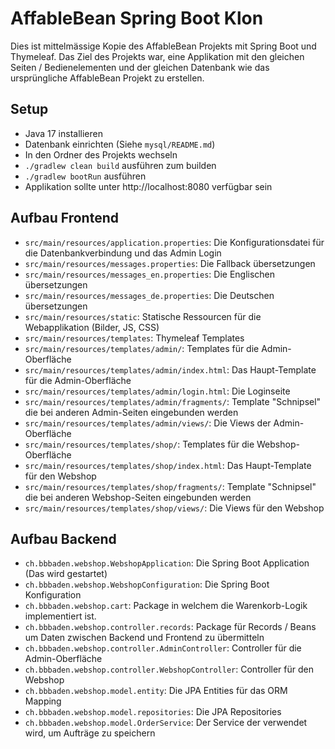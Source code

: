 AffableBean Spring Boot Klon
============================

Dies ist mittelmässige Kopie des AffableBean Projekts mit Spring Boot und Thymeleaf. Das Ziel des Projekts war, eine
Applikation mit den gleichen Seiten / Bedienelementen und der gleichen Datenbank wie das ursprüngliche AffableBean
Projekt zu erstellen.

Setup
-----

- Java 17 installieren
- Datenbank einrichten (Siehe `mysql/README.md`)
- In den Ordner des Projekts wechseln
- `./gradlew clean build` ausführen zum builden
- `./gradlew bootRun` ausführen
- Applikation sollte unter http://localhost:8080 verfügbar sein

Aufbau Frontend
---------------
- `src/main/resources/application.properties`: Die Konfigurationsdatei für die Datenbankverbindung und das Admin Login
- `src/main/resources/messages.properties`: Die Fallback übersetzungen
- `src/main/resources/messages_en.properties`: Die Englischen übersetzungen
- `src/main/resources/messages_de.properties`: Die Deutschen übersetzungen
- `src/main/resources/static`: Statische Ressourcen für die Webapplikation (Bilder, JS, CSS)
- `src/main/resources/templates`: Thymeleaf Templates
- `src/main/resources/templates/admin/`: Templates für die Admin-Oberfläche
- `src/main/resources/templates/admin/index.html`: Das Haupt-Template für die Admin-Oberfläche
- `src/main/resources/templates/admin/login.html`: Die Loginseite
- `src/main/resources/templates/admin/fragments/`: Template "Schnipsel" die bei anderen Admin-Seiten eingebunden werden
- `src/main/resources/templates/admin/views/`: Die Views der Admin-Oberfläche
- `src/main/resources/templates/shop/`: Templates für die Webshop-Oberfläche
- `src/main/resources/templates/shop/index.html`: Das Haupt-Template für den Webshop
- `src/main/resources/templates/shop/fragments/`: Template "Schnipsel" die bei anderen Webshop-Seiten eingebunden werden
- `src/main/resources/templates/shop/views/`: Die Views für den Webshop

Aufbau Backend
--------------
- `ch.bbbaden.webshop.WebshopApplication`: Die Spring Boot Application (Das wird gestartet)
- `ch.bbbaden.webshop.WebshopConfiguration`: Die Spring Boot Konfiguration
- `ch.bbbaden.webshop.cart`: Package in welchem die Warenkorb-Logik implementiert ist.
- `ch.bbbaden.webshop.controller.records`: Package für Records / Beans um Daten zwischen Backend und Frontend zu übermitteln
- `ch.bbbaden.webshop.controller.AdminController`: Controller für die Admin-Oberfläche
- `ch.bbbaden.webshop.controller.WebshopController`: Controller für den Webshop
- `ch.bbbaden.webshop.model.entity`: Die JPA Entities für das ORM Mapping
- `ch.bbbaden.webshop.model.repositories`: Die JPA Repositories
- `ch.bbbaden.webshop.model.OrderService`: Der Service der verwendet wird, um Aufträge zu speichern

